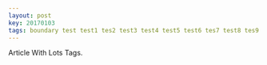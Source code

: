 ```yaml
---
layout: post
key: 20170103
tags: boundary test test1 tes2 test3 test4 test5 test6 tes7 test8 tes9
---
```


Article With Lots Tags.